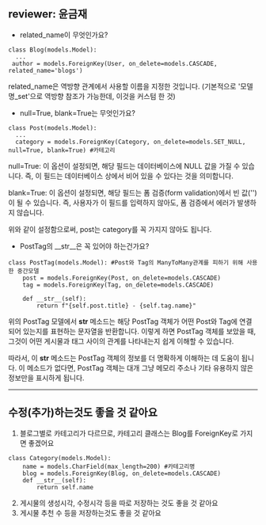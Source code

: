 reviewer: 윤금재
---
- related_name이 무엇인가요?
```
class Blog(models.Model):
  ...
 author = models.ForeignKey(User, on_delete=models.CASCADE, related_name='blogs') 
```
related_name은 역방향 관계에서 사용할 이름을 지정한 것입니다.
(기본적으로 '모델명_set'으로 역방향 참조가 가능한데, 이것을 커스텀 한 것)

- null=True, blank=True는 무엇인가요?
```
class Post(models.Model):
  ...
  category = models.ForeignKey(Category, on_delete=models.SET_NULL, null=True, blank=True) #카테고리
```
null=True: 이 옵션이 설정되면, 해당 필드는 데이터베이스에 NULL 값을 가질 수 있습니다. 즉, 이 필드는 데이터베이스 상에서 비어 있을 수 있다는 것을 의미합니다.

blank=True: 이 옵션이 설정되면, 해당 필드는 폼 검증(form validation)에서 빈 값('')이 될 수 있습니다. 즉, 사용자가 이 필드를 입력하지 않아도, 폼 검증에서 에러가 발생하지 않습니다.

위와 같이 설정함으로써, post는 category를 꼭 가지지 않아도 됩니다.

- PostTag의 __str__은 꼭 있어야 하는건가요?
```
class PostTag(models.Model): #Post와 Tag의 ManyToMany관계를 피하기 위해 사용한 중간모델 
    post = models.ForeignKey(Post, on_delete=models.CASCADE)
    tag = models.ForeignKey(Tag, on_delete=models.CASCADE)
     
    def __str__(self):
        return f"{self.post.title} - {self.tag.name}"

```
위의 PostTag 모델에서 __str__ 메소드는 해당 PostTag 객체가 어떤 Post와 Tag에 연결되어 있는지를 표현하는 문자열을 반환합니다. 
이렇게 하면 PostTag 객체를 보았을 때, 그것이 어떤 게시물과 태그 사이의 관계를 나타내는지 쉽게 이해할 수 있습니다.

따라서, 이 __str__ 메소드는 PostTag 객체의 정보를 더 명확하게 이해하는 데 도움이 됩니다. 
이 메소드가 없다면, PostTag 객체는 대개 그냥 메모리 주소나 기타 유용하지 않은 정보만을 표시하게 됩니다.

---
## 수정(추가)하는것도 좋을 것 같아요
1. 블로그별로 카테고리가 다르므로, 카테고리 클래스는 Blog를 ForeignKey로 가지면 좋겠어요
```
class Category(models.Model):
    name = models.CharField(max_length=200) #카테고리명
    blog = models.ForeignKey(Blog, on_delete=models.CASCADE)
    def __str__(self):
        return self.name
```
2. 게시물의 생성시각, 수정시각 등을 따로 저장하는 것도 좋을 것 같아요
3. 게시물 추천 수 등을 저장하는것도 좋을 것 같아요
